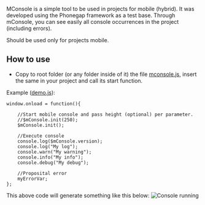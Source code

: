 MConsole is a simple tool to be used in projects for mobile (hybrid). It was developed using the Phonegap framework as a test base. Through mConsole, you can see easily all console occurrences in the project (including errors).

Should be used only for projects mobile.

## How to use

* Copy to root folder (or any folder inside of it) the file [mconsole.js](https://github.com/Wpdas/mConsole/blob/master/mconsole/mconsole.js), insert the same in your project and call its start function.

Example ([demo.js](https://github.com/Wpdas/mConsole/blob/master/demo.js)):
```
window.onload = function(){

    //Start mobile console and pass height (optional) per parameter.
    //$mConsole.init(250);
    $mConsole.init();

    //Execute console
    console.log($mConsole.version);
    console.log("My log");
    console.warn("My warning");
    console.info("My info");
    console.debug("My debug");

    //Proposital error
    myErrorVar;
};
```
This above code will generate something like this below:
![Console running](https://raw.githubusercontent.com/Wpdas/mConsole/master/console.jpg "Console running")
